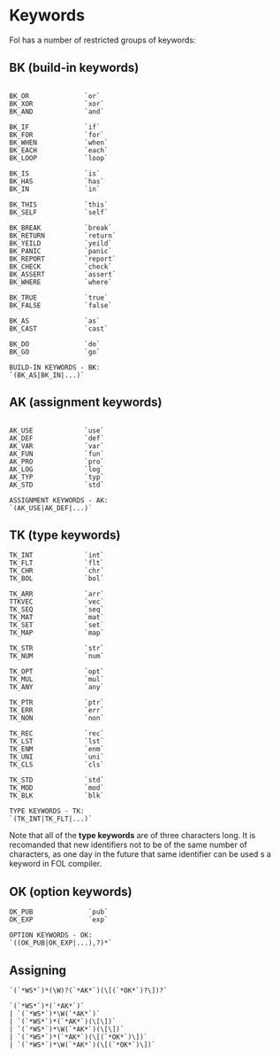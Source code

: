 # Keywords

Fol has a number of restricted groups of keywords:

## BK (build-in keywords)

```

BK_OR              `or`
BK_XOR             `xor`
BK_AND             `and`

BK_IF              `if`
BK_FOR             `for`
BK_WHEN            `when`
BK_EACH            `each`
BK_LOOP            `loop`

BK_IS              `is`
BK_HAS             `has`
BK_IN              `in`

BK_THIS            `this`
BK_SELF            `self`

BK_BREAK           `break`
BK_RETURN          `return`
BK_YEILD           `yeild`
BK_PANIC           `panic`
BK_REPORT          `report`
BK_CHECK           `check`
BK_ASSERT          `assert`
BK_WHERE           `where`

BK_TRUE            `true`
BK_FALSE           `false`

BK_AS              `as`
BK_CAST            `cast`

BK_DO              `do`
BK_GO              `go`

```

```
BUILD-IN KEYWORDS - BK:
`(BK_AS|BK_IN|...)`

```


## AK (assignment keywords)

```

AK_USE             `use`
AK_DEF             `def`
AK_VAR             `var`
AK_FUN             `fun`
AK_PRO             `pro`
AK_LOG             `log`
AK_TYP             `typ`
AK_STD             `std`

```


```
ASSIGNMENT KEYWORDS - AK:
`(AK_USE|AK_DEF|...)`
```



## TK (type keywords)

```
TK_INT             `int`
TK_FLT             `flt`
TK_CHR             `chr`
TK_BOL             `bol`

TK_ARR             `arr`
TTKVEC             `vec`
TK_SEQ             `seq`
TK_MAT             `mat`
TK_SET             `set`
TK_MAP             `map`

TK_STR             `str`
TK_NUM             `num`

TK_OPT             `opt`
TK_MUL             `mul`
TK_ANY             `any`

TK_PTR             `ptr`
TK_ERR             `err`
TK_NON             `non`

TK_REC             `rec`
TK_LST             `lst`
TK_ENM             `enm`
TK_UNI             `uni`
TK_CLS             `cls`

TK_STD             `std`
TK_MOD             `mod`
TK_BLK             `blk`
```

```
TYPE KEYWORDS - TK:
`(TK_INT|TK_FLT|...)`
```



Note that all of the **type keywords** are of three characters long. It is recomanded that new identifiers not to be of the same number of characters, as one day in the future that same identifier can be used s a keyword in FOL compiler.


## OK (option keywords)

```
OK_PUB              `pub`
OK_EXP              `exp`
```


```
OPTION KEYWORDS - OK:
`((OK_PUB|OK_EXP|...),?)*`
```

## Assigning

```
`(`*WS*`)*(\W)?(`*AK*`)(\[(`*OK*`)?\])?`

`(`*WS*`)*(`*AK*`)`
| `(`*WS*`)*\W(`*AK*`)`
| `(`*WS*`)*(`*AK*`)(\[\])`
| `(`*WS*`)*\W(`*AK*`)(\[\])`
| `(`*WS*`)*(`*AK*`)(\[(`*OK*`)\])`
| `(`*WS*`)*\W(`*AK*`)(\[(`*OK*`)\])`
```

